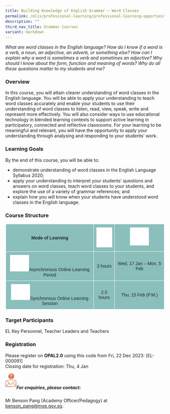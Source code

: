 ```yaml
---
title: Building Knowledge of English Grammar – Word Classes
permalink: /elis/professional-learning/professional-learning-opportunities/word-classes/
description: ""
third_nav_title: Grammar Courses
variant: markdown
---
```

<em>What are word classes in the English language? How do I know if a word is a verb, a noun, an adjective, an adverb, or something else? How can I explain why a word is sometimes a verb and sometimes an adjective? Why should I know about the form, function and meaning of words? Why do all these questions matter to my students and me?</em>

### Overview
In this course, you will attain clearer understanding of word classes in the English language. You will be able to apply your understanding to teach word classes accurately and enable your students to use their understanding of word classes to listen, read, view, speak, write and represent more effectively. You will also consider ways to use educational technology in blended learning contexts to support active learning in participatory, connected and reflective classrooms. For your learning to be meaningful and relevant, you will have the opportunity to apply your understanding through analysing and responding to your students’ work.

### Learning Goals&nbsp;
By the end of this course, you will be able to:

*   demonstrate understanding of word classes in the English Language Syllabus 2020;
*   apply your understanding to interpret your students’ questions and answers on word classes, teach word classes to your students, and explore the use of a variety of grammar references; and
*   explain how you will know when your students have understood word classes in the English language.

### Course Structure

<style type="text/css">
.tg  {border-collapse:collapse;border-spacing:0;}
.tg td{border-color:black;border-style:solid;border-width:1px;font-family:Arial, sans-serif;font-size:14px;
  overflow:hidden;padding:10px 5px;word-break:normal;}
.tg th{border-color:black;border-style:solid;border-width:1px;font-family:Arial, sans-serif;font-size:14px;
  font-weight:normal;overflow:hidden;padding:10px 5px;word-break:normal;}
.tg .tg-y050{background-color:#8abfbb;color:#212529;text-align:center;vertical-align:middle}
.tg .tg-h3mj{background-color:#8abfbb;color:#212529;font-weight:bold;text-align:center;vertical-align:middle}
.tg .tg-thnp{background-color:#8abfbb;color:#212529;font-weight:bold;text-align:center;vertical-align:top}
.tg .tg-ta8k{background-color:#8abfbb;color:#212529;text-align:center;vertical-align:top}
</style>
<table style="border: 1px solid white" class="tg">
<thead>
  <tr>
    <th style="border: 1px solid white" class="tg-h3mj">Mode of Learning</th>
    <th style="border: 1px solid white" class="tg-thnp"><img style="width:50px" alt="Picture7" src="/images/picture7.png"></th>
    <th style="border: 1px solid white" class="tg-thnp"><img style="width:60px" alt="Picture8" src="/images/picture8.png"></th>
  </tr>
</thead>
<tbody>
  <tr>
    <td style="border: 1px solid white" class="tg-ta8k"><img style="width:60px" alt="Picture9" src="/images/picture9.png">Asynchronous Online Learning Period           </td>
    <td style="border: 1px solid white" class="tg-y050">3 hours</td>
    <td style="border: 1px solid white" class="tg-y050">Wed, 17 Jan – Mon, 5 Feb</td>
  </tr>
  <tr>
    <td style="border: 1px solid white" class="tg-ta8k"><img style="width:60px" alt="Picture10" src="/images/picture10.png">Synchronous Online Learning Session           </td>
    <td style="border: 1px solid white" class="tg-y050">2.5 hours</td>
    <td style="border: 1px solid white" class="tg-y050">Thu, 15 Feb (P.M.)</td>
  </tr>
</tbody>
</table>
		 
### Target Participants
EL Key Personnel, Teacher Leaders and Teachers

### Registration

Please register on&nbsp;**OPAL2.0**&nbsp;using this code from Fri, 22 Dec 2023:&nbsp;[EL-000091] <br>
Closing date for registration: Thu, 4 Jan

<img align="left" style="width:7%" src="/images/picture17.png"><br>

##### For enquiries, please contact:
Mr Benson Pang (Academy Officer/Pedagogy) at benson_pang@moe.gov.sg.
